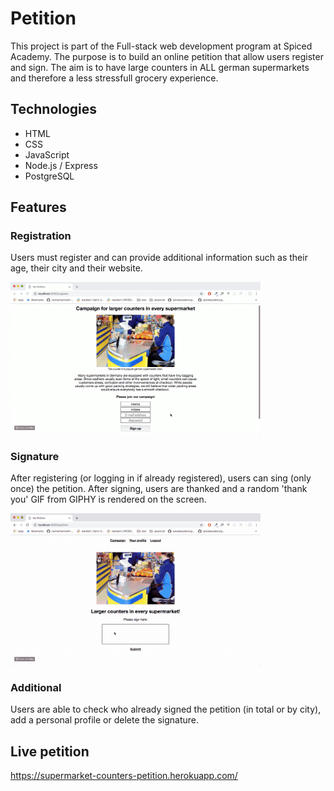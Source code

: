 # Petition
This project is part of the Full-stack web development program at Spiced Academy. The purpose is to build an online petition that allow users register and sign. The aim is to have large counters in ALL german supermarkets and therefore a less stressfull grocery experience.

## Technologies
* HTML
* CSS
* JavaScript
* Node.js / Express
* PostgreSQL

## Features

### Registration
Users must register and can provide additional information such as their age, their city and their website.

<img src="./static/assets/registration.gif" width="400px">

### Signature
After registering (or logging in if already registered), users can sing (only once) the petition. After signing, users are thanked and a random 'thank you' GIF from GIPHY is rendered on the screen.

<img src="./static/assets/thankyou.gif" width="400px">

### Additional
Users are able to check who already signed the petition (in total or by city), add a personal profile or delete the signature.

## Live petition
https://supermarket-counters-petition.herokuapp.com/
